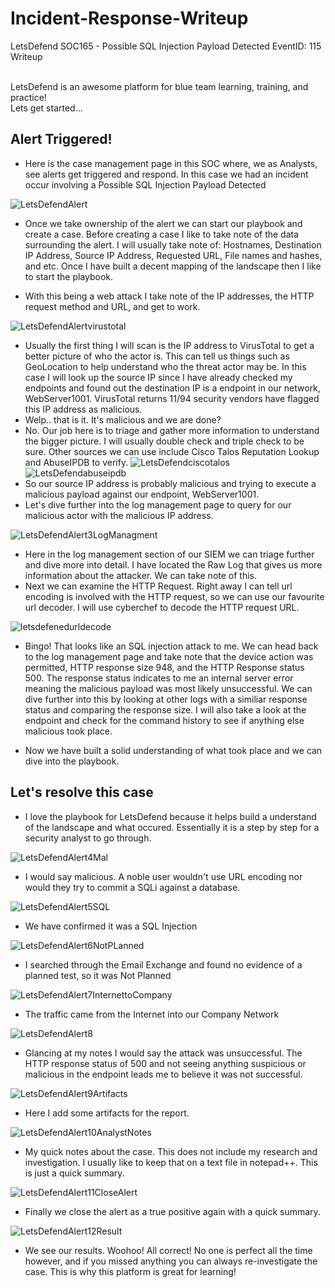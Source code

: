 # Incident-Response-Writeup
LetsDefend SOC165 - Possible SQL Injection Payload Detected EventID: 115 Writeup

<br> LetsDefend is an awesome platform for blue team learning, training, and practice!
<br> Lets get started...

<h2>Alert Triggered!</h2>

- Here is the case management page in this SOC where, we as Analysts, see alerts get triggered and respond. In this case we had an incident occur involving a Possible SQL Injection Payload Detected

![LetsDefendAlert](https://user-images.githubusercontent.com/98111674/190935338-d1c7bb2f-a693-42fd-94c0-8194f447eac8.png)

- Once we take ownership of the alert we can start our playbook and create a case. Before creating a case I like to take note of the data surrounding the alert. I will usually take note of: Hostnames, Destination IP Address, Source IP Address, Requested URL, File names and hashes, and etc. Once I have built a decent mapping of the landscape then I like to start the playbook.

- With this being a web attack I take note of the IP addresses, the HTTP request method and URL, and get to work.

![LetsDefendAlertvirustotal](https://user-images.githubusercontent.com/98111674/190935792-506c667a-7624-47ac-89cc-42acd699b986.png)
- Usually the first thing I will scan is the IP address to VirusTotal to get a better picture of who the actor is. This can tell us things such as GeoLocation to help understand who the threat actor may be. In this case I will look up the source IP since I have already checked my endpoints and found out the destination IP is a endpoint in our network, WebServer1001. VirusTotal returns 11/94 security vendors have flagged this IP address as malicious. 
- Welp.. that is it. It's malicious and we are done? 
- No. Our job here is to triage and gather more information to understand the bigger picture. I will usually double check and triple check to be sure. Other sources we can use include Cisco Talos Reputation Lookup and AbuseIPDB to verify. 
![LetsDefendciscotalos](https://user-images.githubusercontent.com/98111674/190936065-418693af-6a4e-489b-9e1c-cc43162889ae.png)
![LetsDefendabuseipdb](https://user-images.githubusercontent.com/98111674/190936069-447768fe-d0c6-4232-8c99-2394ee441f66.png)
- So our source IP address is probably malicious and trying to execute a malicious payload against our endpoint, WebServer1001. 
- Let's dive further into the log management page to query for our malicious actor with the malicious IP address. 

![LetsDefendAlert3LogManagment](https://user-images.githubusercontent.com/98111674/190936277-e6e0bb2e-bcba-415c-a985-b24d7810e81f.png)
- Here in the log management section of our SIEM we can triage further and dive more into detail. I have located the Raw Log that gives us more information about the attacker. We can take note of this.
- Next we can examine the HTTP Request. Right away I can tell url encoding is involved with the HTTP request, so we can use our favourite url decoder. I will use cyberchef to decode the HTTP request URL.

![letsdefenedurldecode](https://user-images.githubusercontent.com/98111674/190936579-975afbe1-a922-4eb9-a69f-c3d6a7dc135b.png)
- Bingo! That looks like an SQL injection attack to me. We can head back to the log management page and take note that the device action was permitted, HTTP response size 948, and the HTTP Response status 500. The response status indicates to me an internal server error meaning the malicious payload was most likely unsuccessful. We can dive further into this by looking at other logs with a similiar response status and comparing the response size. I will also take a look at the endpoint and check for the command history to see if anything else malicious took place. 

- Now we have built a solid understanding of what took place and we can dive into the playbook. 

<h2> Let's resolve this case </h2>

- I love the playbook for LetsDefend because it helps build a understand of the landscape and what occured. Essentially it is a step by step for a security analyst to go through.

![LetsDefendAlert4Mal](https://user-images.githubusercontent.com/98111674/190937040-d057022a-53f5-46c1-9b91-f7fe38bb2a82.png)
- I would say malicious. A noble user wouldn't use URL encoding nor would they try to commit a SQLi against a database.

![LetsDefendAlert5SQL](https://user-images.githubusercontent.com/98111674/190937122-09a0f4f5-0da6-44df-bf95-8638a8034123.png)
- We have confirmed it was a SQL Injection

![LetsDefendAlert6NotPLanned](https://user-images.githubusercontent.com/98111674/190937137-bc2fe9f5-9e1e-4567-a705-fdb004d01e2a.png)
- I searched through the Email Exchange and found no evidence of a planned test, so it was Not Planned

![LetsDefendAlert7InternettoCompany](https://user-images.githubusercontent.com/98111674/190937170-6b4cebdd-15cc-46b3-b27c-ddcc25465964.png)
- The traffic came from the Internet into our Company Network

![LetsDefendAlert8](https://user-images.githubusercontent.com/98111674/190937193-92fce1ff-65be-4144-91e7-84b5fc19a15c.png)
- Glancing at my notes I would say the attack was unsuccessful. The HTTP response status of 500 and not seeing anything suspicious or malicious in the endpoint leads me to believe it was not successful.

![LetsDefendAlert9Artifacts](https://user-images.githubusercontent.com/98111674/190937270-187c524d-10db-4291-84e3-ba9c268375f1.png)
- Here I add some artifacts for the report.

![LetsDefendAlert10AnalystNotes](https://user-images.githubusercontent.com/98111674/190937291-04fc32ea-56ea-4e59-a3e9-87cec137bbd7.png)
- My quick notes about the case. This does not include my research and investigation. I usually like to keep that on a text file in notepad++. This is just a quick summary.

![LetsDefendAlert11CloseAlert](https://user-images.githubusercontent.com/98111674/190937348-e71fd6e6-fba3-4220-a05b-eec1f500f9bd.png)
- Finally we close the alert as a true positive again with a quick summary. 

![LetsDefendAlert12Result](https://user-images.githubusercontent.com/98111674/190937384-b0d9d833-5bb8-4a8a-899c-1b98a5ab369e.png)
- We see our results. Woohoo! All correct! No one is perfect all the time however, and if you missed anything you can always re-investigate the case. This is why this platform is great for learning! 



